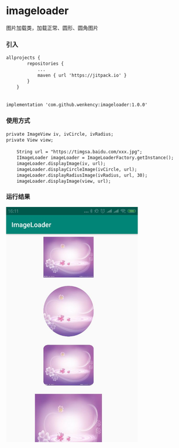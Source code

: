 # imageloader
图片加载类，加载正常、圆形、圆角图片

### 引入

```
allprojects {
		repositories {
			...
			maven { url 'https://jitpack.io' }
		}
	}


implementation 'com.github.wenkency:imageloader:1.0.0'

```

### 使用方式
```
private ImageView iv, ivCircle, ivRadius;
private View view;

    String url = "https://timgsa.baidu.com/xxx.jpg";
    IImageLoader imageLoader = ImageLoaderFactory.getInstance();
    imageLoader.displayImage(iv, url);
    imageLoader.displayCircleImage(ivCircle, url);
    imageLoader.displayRadiusImage(ivRadius, url, 30);
    imageLoader.displayImage(view, url);
```

### 运行结果

<img src="screenshot/image.jpg" width="360px"/>